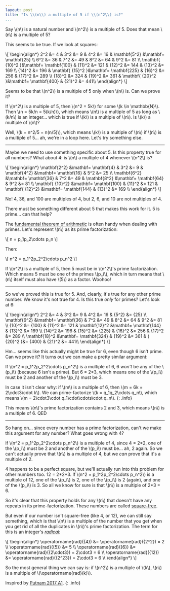 ```yaml
---
layout: post
title: "Is \\(n\\) a multiple of 5 if \\(n^2\\) is?"
...
```


Say \\(n\\) is a natural number and \\(n^2\\) is a multiple of 5. Does that
mean \\(n\\) is a multiple of 5?

This seems to be true. If we look at squares:

<div>
\[
\begin{align*}
2^2 &= 4 & 3^2 &= 9 & 4^2 &= 16 & \mathbf{5^2} &\mathbf= \mathbf{25} \\
6^2 &= 36 & 7^2 &= 49 & 8^2 &= 64 & 9^2 &= 81 \\
\mathbf{ {10}^2 }&\mathbf= \mathbf{100} & {11}^2 &= 121 & {12}^2 &= 144 & {13}^2 &= 169 \\
{14}^2 &= 196 & \mathbf{ {15}^2 }&\mathbf= \mathbf{225} & {16}^2 &= 256 & {17}^2 &= 289 \\
{18}^2 &= 324 & {19}^2 &= 361 & \mathbf{ {20}^2 }&\mathbf= \mathbf{400} & {21}^2 &= 441\\
\end{align*}
\]
</div>

Seems to be that \\(n^2\\) is a multiple of 5 only when \\(n\\) is. Can we prove it?

If \\(n^2\\) is a multiple of 5, then \\(n^2 = 5k\\) for some \\(k \in
\mathbb{N}\\). Then \\(n = 5k/n = 5(k/n)\\), which means \\(n\\) is a multiple of
5 as long as \\(k/n\\) is an integer... which is true if \\(k\\) is a multiple of
\\(n\\). Is \\(k\\) a multiple of \\(n\\)?

Well, \\(k = n^2/5 = n(n/5)\\), which means \\(k\\) is a multiple of \\(n\\)
if \\(n\\) is a multiple of 5... ah, we're in a loop here. Let's try
something else.

---

Maybe we need to use something specific about 5. Is this property true for all
numbers? What about 4: is \\(n\\) a multiple of 4 whenever \\(n^2\\) is?

<div>
\[
\begin{align*}
\mathbf{2^2} &\mathbf= \mathbf{4} & 3^2 &= 9 & \mathbf{4^2} &\mathbf= \mathbf{16} & 5^2 &= 25 \\
\mathbf{6^2} &\mathbf= \mathbf{36} & 7^2 &= 49 & \mathbf{8^2} &\mathbf= \mathbf{64} & 9^2 &= 81 \\
\mathbf{ {10}^2} &\mathbf= \mathbf{100} & {11}^2 &= 121 & \mathbf{ {12}^2} &\mathbf= \mathbf{144} & {13}^2 &= 169 \\
\end{align*}
\]
</div>

No! 4, 36, and 100 are multiples of 4, but 2, 6, and 10 are not multiples of 4.

There must be something different about 5 that makes this work for it. 5 is prime... can that help?

The [fundamental theorem of
arithmetic](https://en.wikipedia.org/wiki/Fundamental_theorem_of_arithmetic)
is often handy when dealing with primes. Let's represent \\(n\\) as its prime
factorization:

<div>
\[
n = p_1p_2\cdots p_n
\]
</div>

Then:

<div>
\[
n^2 = p_1^2p_2^2\cdots p_n^2
\]
</div>

If \\(n^2\\) is a multiple of 5, then 5 must be in \\(n^2\\)'s prime
factorization. Which means 5 must be one of the primes \\(p_i\\), which in
turn means that \\(n\\) itself must also have \\(5\\) as a factor. Woohoo!

---

So we've proved this is true for 5. And, clearly, it's true for any other
prime number. We know it's not true for 4. Is this true _only_ for primes?
Let's look at 6:

<div>
\[
\begin{align*}
2^2 &= 4 & 3^2 &= 9 & 4^2 &= 16 & {5^2} &= {25} \\
\mathbf{6^2} &\mathbf= \mathbf{36} & 7^2 &= 49 & 8^2 &= 64 & 9^2 &= 81 \\
{10}^2 &= {100} & {11}^2 &= 121 & \mathbf{12}^2 &\mathbf= \mathbf{144} & {13}^2 &= 169 \\
{14}^2 &= 196 &  {15}^2 &= {225} & {16}^2 &= 256 & {17}^2 &= 289 \\
\mathbf{18}^2 &\mathbf= \mathbf{324} & {19}^2 &= 361 & { {20}^2 }&= {400} & {21}^2 &= 441\\
\end{align*}
\]
</div>

Hm... seems like this actually might be true for 6, even though 6 isn't
prime. Can we prove it? It turns out we can make a pretty similar argument:

If \\(n^2 = p_1^2p_2^2\cdots p_n^2\\) is a multiple of 6, 6 _won't_ be any of
the \\(p_i\\) (because 6 isn't a prime). But 6 = 2\*3, which means one of the
\\(p_i\\) must be 2 and another of the \\(p_i\\) must be 3.

In case it isn't clear why: if \\(m\\) is a multiple of 6, then \\(m = 6k = 2\cdot3\cdot k\\). We can prime-factorize \\(k = q_1q_2\cdots q_n\\), which means \\(m = 2\cdot3\cdot q_1\cdot\cdots\cdot q_n\\).
{: .info}

This means \\(n\\)'s prime factorization contains 2 and 3, which means
\\(n\\) is a multiple of 6. QED

---

So hang on... since every number has a prime factorization, can't we make
this argument for any number? What goes wrong with 4?

If \\(n^2 = p_1^2p_2^2\cdots p_n^2\\) is a multiple of 4, since 4 = 2\*2, one
of the \\(p_i\\) must be 2 and another of the \\(p_i\\) must be... ah, 2
again. So we can't actually prove that \\(n\\) is a multiple of 4, but we
_can_ prove that it's a multiple of 2.

4 happens to be a perfect square, but we'll actually run into this problem
for other numbers too. 12 = 2\*2\*3. If \\(n^2 = p_1^2p_2^2\cdots p_n^2\\) is
a multiple of 12, one of the \\(p_i\\) is 2, one of the \\(p_i\\) is 2
(again), and one of the \\(p_i\\) is 3. So all we know for sure is that
\\(n\\) is a multiple of 2*3 = 6.

So it's clear that this property holds for any \\(n\\) that doesn't have any
repeats in its prime-factorization. These numbers are called
[square-free](https://en.wikipedia.org/wiki/Square-free_integer).

But even if our number isn't square-free (like 4, or 12), we can still say
something, which is that \\(n\\) is a multiple of the number that you get when
you get rid of all the duplicates in \\(n\\)'s prime factorization. The term
for this is an integer's
[_radical_](https://en.wikipedia.org/wiki/Radical_of_an_integer):

<div>
\[
\begin{align*}
\operatorname{rad}({4}) &= \operatorname{rad}({2^2}) = 2 \\
\operatorname{rad}({5}) &= 5 \\
\operatorname{rad}({6}) &= \operatorname{rad}({2\cdot3}) = 2\cdot3 = 6 \\
\operatorname{rad}({12}) &= \operatorname{rad}({2^23}) = 2\cdot3 = 6 \\
\end{align*}
\]
</div>

So the most general thing we can say is: if \\(n^2\\) is a multiple of \\(k\\), \\(n\\) is a multiple of \\(\operatorname{rad}(k)\\).

Inspired by [Putnam 2017 A1](https://www.youtube.com/watch?v=WFTw_3J2HU4).
{: .info}
